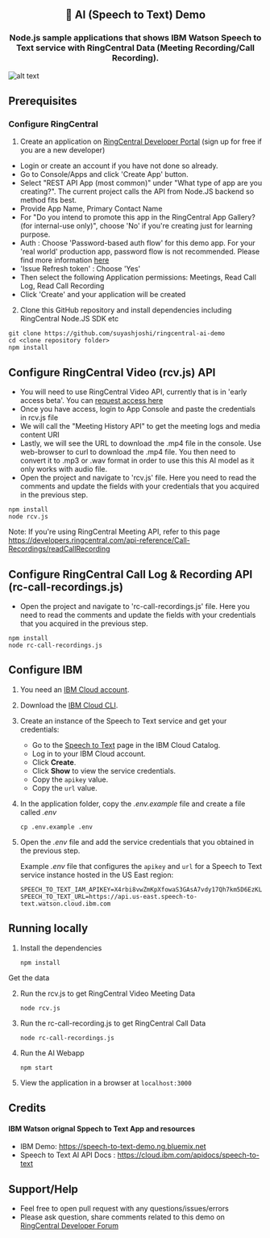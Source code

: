 <h2 align="center" style="border-bottom: none;">🎤 AI (Speech to Text) Demo </h2>
<h3 align="center">Node.js sample applications that shows IBM Watson Speech to Text service with RingCentral Data (Meeting Recording/Call Recording).</h3>

![alt text](https://github.com/suyashjoshi/ringcentral-ai-demo/blob/master/images/ScreenShot.png?raw=true)

## Prerequisites

### Configure RingCentral

1. Create an application on [RingCentral Developer Portal](https://developers.ringcentral.com/login.html#/) (sign up for free if you are a new developer)

- Login or create an account if you have not done so already.
- Go to Console/Apps and click 'Create App' button.
- Select "REST API App (most common)" under "What type of app are you creating?". The current project calls the API from Node.JS backend so method fits best.
- Provide App Name, Primary Contact Name
- For "Do you intend to promote this app in the RingCentral App Gallery? (for internal-use only)", choose 'No' if you're creating just for learning purpose.
- Auth : Choose 'Password-based auth flow' for this demo app. For your 'real world' production app, password flow is not recommended. Please find more information [here](https://developers.ringcentral.com/guide/authentication)
- 'Issue Refresh token' : Choose 'Yes'
- Then select the following Application permissions: Meetings, Read Call Log, Read Call Recording
- Click 'Create' and your application will be created

2. Clone this GitHub repository and install dependencies including RingCentral Node.JS SDK etc

```
git clone https://github.com/suyashjoshi/ringcentral-ai-demo
cd <clone repository folder>
npm install
```

## Configure RingCentral Video (rcv.js) API

- You will need to use RingCentral Video API, currently that is in 'early access beta'. You can [request access here](https://developers.ringcentral.com/guide/meetings/video) 
- Once you have access, login to App Console and paste the credentials in rcv.js file
- We will call the "Meeting History API" to get the meeting logs and media content URI
- Lastly, we will see the URL to download the .mp4 file in the console. Use web-browser to curl to download the .mp4 file. You then need to convert it to .mp3 or .wav format in order to use this this AI model as it only works with audio file.
- Open the project and navigate to 'rcv.js' file. Here you need to read the comments and update the fields with your credentials that you acquired in the previous step.

```
npm install
node rcv.js
```

Note: If you're using RingCentral Meeting API, refer to this page https://developers.ringcentral.com/api-reference/Call-Recordings/readCallRecording


## Configure RingCentral Call Log & Recording API (rc-call-recordings.js)

- Open the project and navigate to 'rc-call-recordings.js' file. Here you need to read the comments and update the fields with your credentials that you acquired in the previous step.

```
npm install
node rc-call-recordings.js
```

## Configure IBM

1. You need an [IBM Cloud account](https://cloud.ibm.com/registration/).
2. Download the [IBM Cloud CLI](https://cloud.ibm.com/docs/cli?topic=cloud-cli-getting-started#overview).
3. Create an instance of the Speech to Text service and get your credentials:
    - Go to the [Speech to Text](https://cloud.ibm.com/catalog/services/speech-to-text) page in the IBM Cloud Catalog.
    - Log in to your IBM Cloud account.
    - Click **Create**.
    - Click **Show** to view the service credentials.
    - Copy the `apikey` value.
    - Copy the `url` value.

4. In the application folder, copy the *.env.example* file and create a file called *.env*

    ```
    cp .env.example .env
    ```

5. Open the *.env* file and add the service credentials that you obtained in the previous step.

    Example *.env* file that configures the `apikey` and `url` for a Speech to Text service instance hosted in the US East region:

    ```
    SPEECH_TO_TEXT_IAM_APIKEY=X4rbi8vwZmKpXfowaS3GAsA7vdy17Qh7km5D6EzKLHL2
    SPEECH_TO_TEXT_URL=https://api.us-east.speech-to-text.watson.cloud.ibm.com
    ```

## Running locally

1. Install the dependencies

    ```
    npm install
    ```
Get the data

2. Run the rcv.js to get RingCentral Video Meeting Data

    ```
    node rcv.js
    ```

1. Run the rc-call-recording.js to get RingCentral Call Data

    ```
    node rc-call-recordings.js
    ```

1. Run the AI Webapp
    ```
    npm start
    ```

1. View the application in a browser at `localhost:3000`


## Credits

#### IBM Watson orignal Sppech to Text App and resources
- IBM Demo: https://speech-to-text-demo.ng.bluemix.net
- Speech to Text AI API Docs : https://cloud.ibm.com/apidocs/speech-to-text

## Support/Help

- Feel free to open pull request with any questions/issues/errors
- Please ask question, share comments related to this demo on [RingCentral Developer Forum](https://developers.ringcentral.com/community.html)
